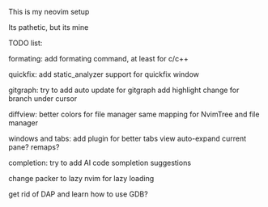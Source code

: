 This is my neovim setup

Its pathetic, but its mine

TODO list:


formating:
    add formating command, at least for c/c++

quickfix:
    add static_analyzer support for quickfix window

gitgraph:
    try to add auto update for gitgraph
    add highlight change for branch under cursor

diffview:
    better colors for file manager
    same mapping for NvimTree and file manager

windows and tabs:
    add plugin for better tabs view
    auto-expand current pane?
    remaps?

completion:
    try to add AI code sompletion suggestions

change packer to lazy nvim for lazy loading

get rid of DAP and learn how to use GDB?
